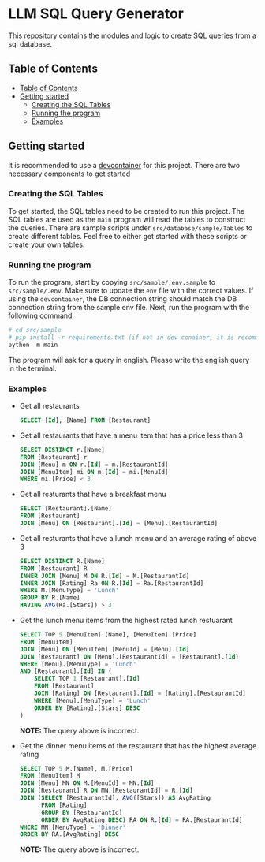 # LLM SQL Query Generator <!-- omit in toc -->

This repository contains the modules and logic to create SQL queries from a sql database.

## Table of Contents

- [Table of Contents](#table-of-contents)
- [Getting started](#getting-started)
  - [Creating the SQL Tables](#creating-the-sql-tables)
  - [Running the program](#running-the-program)
  - [Examples](#examples)


## Getting started

It is recommended to use a [devcontainer](https://code.visualstudio.com/docs/devcontainers/containers) for this project.
There are two necessary components to get started

### Creating the SQL Tables

To get started, the SQL tables need to be created to run this project.
The SQL tables are used as the `main` program will read the tables to construct the queries.
There are sample scripts under `src/database/sample/Tables` to create different tables.
Feel free to either get started with these scripts or create your own tables.

### Running the program

To run the program, start by copying `src/sample/.env.sample` to `src/sample/.env`.
Make sure to update the `env` file with the correct values.
If using the `devcontainer`, the DB connection string should match the DB connection string from the sample env file.
Next, run the program with the following command.

```python
# cd src/sample
# pip install -r requirements.txt (if not in dev conainer, it is recommended to use a virtual environment)
python -m main
```

The program will ask for a query in english. Please write the english query in the terminal.

### Examples

- Get all restaurants

  ```sql
  SELECT [Id], [Name] FROM [Restaurant]
  ```

- Get all restaurants that have a menu item that has a price less than 3

  ```sql
  SELECT DISTINCT r.[Name] 
  FROM [Restaurant] r 
  JOIN [Menu] m ON r.[Id] = m.[RestaurantId] 
  JOIN [MenuItem] mi ON m.[Id] = mi.[MenuId] 
  WHERE mi.[Price] < 3
  ```

- Get all resturants that have a breakfast menu

  ```sql
  SELECT [Restaurant].[Name]
  FROM [Restaurant]
  JOIN [Menu] ON [Restaurant].[Id] = [Menu].[RestaurantId]
  ```

- Get all resturants that have a lunch menu and an average rating of above 3

  ```sql
  SELECT DISTINCT R.[Name]
  FROM [Restaurant] R
  INNER JOIN [Menu] M ON R.[Id] = M.[RestaurantId]
  INNER JOIN [Rating] Ra ON R.[Id] = Ra.[RestaurantId]
  WHERE M.[MenuType] = 'Lunch'
  GROUP BY R.[Name]
  HAVING AVG(Ra.[Stars]) > 3
  ```

- Get the lunch menu items from the highest rated lunch restuarant

  ```sql
  SELECT TOP 5 [MenuItem].[Name], [MenuItem].[Price]
  FROM [MenuItem]
  JOIN [Menu] ON [MenuItem].[MenuId] = [Menu].[Id]
  JOIN [Restaurant] ON [Menu].[RestaurantId] = [Restaurant].[Id]
  WHERE [Menu].[MenuType] = 'Lunch' 
  AND [Restaurant].[Id] IN (
      SELECT TOP 1 [Restaurant].[Id]
      FROM [Restaurant]
      JOIN [Rating] ON [Restaurant].[Id] = [Rating].[RestaurantId]
      WHERE [Menu].[MenuType] = 'Lunch'
      ORDER BY [Rating].[Stars] DESC
  )
  ```

  **NOTE:** The query above is incorrect.

- Get the dinner menu items of the restaurant that has the highest average rating

  ```sql
  SELECT TOP 5 M.[Name], M.[Price]
  FROM [MenuItem] M
  JOIN [Menu] MN ON M.[MenuId] = MN.[Id]
  JOIN [Restaurant] R ON MN.[RestaurantId] = R.[Id]
  JOIN (SELECT [RestaurantId], AVG([Stars]) AS AvgRating
        FROM [Rating]
        GROUP BY [RestaurantId]
        ORDER BY AvgRating DESC) RA ON R.[Id] = RA.[RestaurantId]
  WHERE MN.[MenuType] = 'Dinner'
  ORDER BY RA.[AvgRating] DESC
  ```

  **NOTE:** The query above is incorrect.